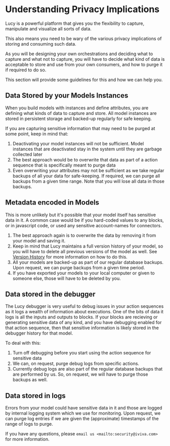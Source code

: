 



<a name='privacy'></a>

# Understanding Privacy Implications

Lucy is a powerful platform that gives you the flexibility to capture, manipulate and visualize all sorts of data.

This also means you need to be wary of the various privacy implications of storing and consuming such data.

As you will be designing your own orchestrations and deciding what to capture and what not to capture, you will have to decide what 
kind of data is acceptable to store and use from your own consumers, and how to purge it if required to do so.

This section will provide some guidelines for this and how we can help you.


## Data Stored by your Models Instances
When you build models with instances and define attributes, you are defining what kinds of data to capture and store.
All model instances are stored in persistent storage and backed-up regularly for safe keeping.

If you are capturing sensitive information that may need to be purged at some point, keep in mind that:

1. Deactivating your model instances will not be sufficient. Model instances that are deactivated stay in the system until they are garbage collected later
2. The best approach would be to overwrite that data as part of a action sequence that is specifically meant to purge data
3. Even overwriting your attributes may not be sufficient as we take regular backups of all your data for safe-keeping. If required, we can purge all backups from a given time range.
Note that you will lose all data in those backups.


## Metadata encoded in Models
This is more unlikely but it's possible that your model itself has sensitive data in it.
A common case would be if you hard-coded values to any blocks, or in javascript code, or used any sensitive account-names for connectors.

1. The best approach again is to overwrite the data by removing it from your model and saving it.
2. Keep in mind that Lucy maintains a full version history of your model, so you will have to delete all previous versions of the model as well. See [Version History](modeldesigner.md#versionhistory) for more information on how to do this.
3. All your models are backed-up as part of our regular database backups. Upon request, we can purge backups from a given time period.
4. If you have exported your models to your local computer or given to someone else, those will have to be deleted by you.


## Data stored in the debugger
The Lucy debugger is very useful to debug issues in your action sequences as it logs a wealth of information about executions.
One of the bits of data it logs is all the inputs and outputs to blocks. If your blocks are recieving or generating sensitive data of any kind, and you have debugging enabled for that action sequence, then that sensitive information
is likely stored in the debugger history for that model.

To deal with this:

1. Turn off debugging before you start using the action sequence for sensitive data
2. We can, on request, purge debug logs from specific actions.
3. Currently debug logs are also part of the regular database backups that are performed by us. So, on request, we will have to purge those backups as well.

## Data stored in logs
Errors from your model could have sensitive data in it and those are logged by internal logging system which we use for monitoring.
Upon request, we can purge log entries if we are given the (approximate) timestamps of the range of logs to purge.


If you have any questions, please `email us <mailto:security@iviva.com>` for more information.